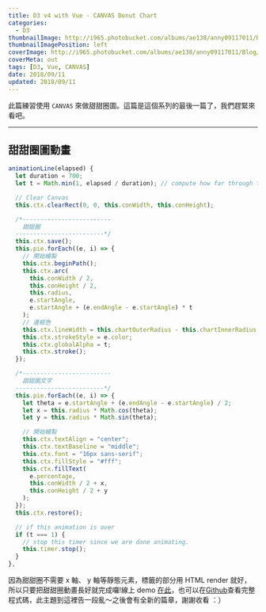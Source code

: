 ```yaml
---
title: D3 v4 with Vue - CANVAS Donut Chart
categories:
  - D3
thumbnailImage: http://i965.photobucket.com/albums/ae138/anny09117011/Blog/d3-vue-banner.png
thumbnailImagePosition: left
coverImage: http://i965.photobucket.com/albums/ae138/anny09117011/Blog/d3-vue-banner-blog.png
coverMeta: out
tags: [D3, Vue, CANVAS]
date: 2018/09/11
updated: 2018/09/11
---
```


此篇練習使用 `CANVAS` 來做甜甜圈圖。這篇是這個系列的最後一篇了，我們趕緊來看吧。

<!--more-->

***
## 甜甜圈圖動畫

```js
animationLine(elapsed) {
  let duration = 700;
  let t = Math.min(1, elapsed / duration); // compute how far through the animation we are (0 to 1)

  // Clear Canvas
  this.ctx.clearRect(0, 0, this.conWidth, this.conHeight);

  /*-------------------------
    甜甜圈
  -------------------------*/
  this.ctx.save();
  this.pie.forEach((e, i) => {
    // 開始繪製
    this.ctx.beginPath();
    this.ctx.arc(
      this.conWidth / 2,
      this.conHeight / 2,
      this.radius,
      e.startAngle,
      e.startAngle + (e.endAngle - e.startAngle) * t
    );
    // 邊框色
    this.ctx.lineWidth = this.chartOuterRadius - this.chartInnerRadius;
    this.ctx.strokeStyle = e.color;
    this.ctx.globalAlpha = t;
    this.ctx.stroke();
  });

  /*-------------------------
    甜甜圈文字
  -------------------------*/
  this.pie.forEach((e, i) => {
    let theta = e.startAngle + (e.endAngle - e.startAngle) / 2;
    let x = this.radius * Math.cos(theta);
    let y = this.radius * Math.sin(theta);

    // 開始繪製
    this.ctx.textAlign = "center";
    this.ctx.textBaseline = "middle";
    this.ctx.font = "16px sans-serif";
    this.ctx.fillStyle = "#fff";
    this.ctx.fillText(
      e.percentage,
      this.conWidth / 2 + x,
      this.conHeight / 2 + y
    );
  });
  this.ctx.restore();

  // if this animation is over
  if (t === 1) {
    // stop this timer since we are done animating.
    this.timer.stop();
  }
},
```

因為甜甜圈不需要 x 軸、 y 軸等靜態元素，標籤的部分用 HTML render 就好，所以只要把甜甜圈動畫長好就完成囉!線上 demo [在此](https://annilla.github.io/d3-practice-vue-canvas/dist/)，也可以在[Github](https://github.com/Annilla/d3-practice-vue-canvas/blob/master/src/components/DonutChart.vue)查看完整程式碼，此主題到這裡告一段亂～之後會有全新的篇章，謝謝收看 ：）